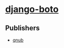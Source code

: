 # [django-boto](https://pypi.org/project/django-boto)



## Publishers
- [qnub](https://pypi.org/user/qnub)

